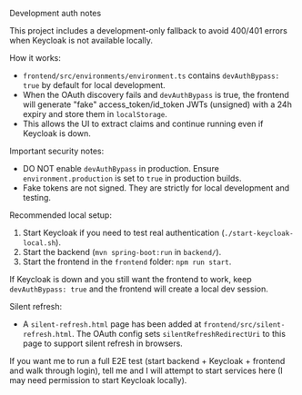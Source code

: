 Development auth notes

This project includes a development-only fallback to avoid 400/401 errors when Keycloak is not available locally.

How it works:
- `frontend/src/environments/environment.ts` contains `devAuthBypass: true` by default for local development.
- When the OAuth discovery fails and `devAuthBypass` is true, the frontend will generate "fake" access_token/id_token JWTs (unsigned) with a 24h expiry and store them in `localStorage`.
- This allows the UI to extract claims and continue running even if Keycloak is down.

Important security notes:
- DO NOT enable `devAuthBypass` in production. Ensure `environment.production` is set to `true` in production builds.
- Fake tokens are not signed. They are strictly for local development and testing.

Recommended local setup:
1. Start Keycloak if you need to test real authentication (`./start-keycloak-local.sh`).
2. Start the backend (`mvn spring-boot:run` in `backend/`).
3. Start the frontend in the `frontend` folder: `npm run start`.

If Keycloak is down and you still want the frontend to work, keep `devAuthBypass: true` and the frontend will create a local dev session.

Silent refresh:
- A `silent-refresh.html` page has been added at `frontend/src/silent-refresh.html`. The OAuth config sets `silentRefreshRedirectUri` to this page to support silent refresh in browsers.

If you want me to run a full E2E test (start backend + Keycloak + frontend and walk through login), tell me and I will attempt to start services here (I may need permission to start Keycloak locally).